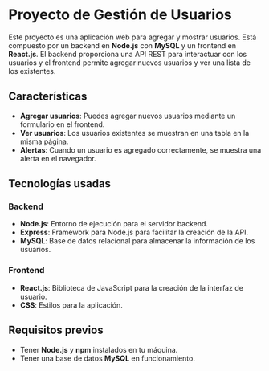 # Proyecto de Gestión de Usuarios

Este proyecto es una aplicación web para agregar y mostrar usuarios. Está compuesto por un backend en **Node.js** con **MySQL** y un frontend en **React.js**. El backend proporciona una API REST para interactuar con los usuarios y el frontend permite agregar nuevos usuarios y ver una lista de los existentes.

## Características

- **Agregar usuarios**: Puedes agregar nuevos usuarios mediante un formulario en el frontend.
- **Ver usuarios**: Los usuarios existentes se muestran en una tabla en la misma página.
- **Alertas**: Cuando un usuario es agregado correctamente, se muestra una alerta en el navegador.

## Tecnologías usadas

### Backend

- **Node.js**: Entorno de ejecución para el servidor backend.
- **Express**: Framework para Node.js para facilitar la creación de la API.
- **MySQL**: Base de datos relacional para almacenar la información de los usuarios.

### Frontend

- **React.js**: Biblioteca de JavaScript para la creación de la interfaz de usuario.
- **CSS**: Estilos para la aplicación.

## Requisitos previos

- Tener **Node.js** y **npm** instalados en tu máquina.
- Tener una base de datos **MySQL** en funcionamiento.
